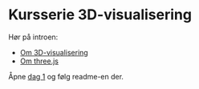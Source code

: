 # Kursserie 3D-visualisering

Hør på introen: 
- [Om 3D-visualisering](https://bekk.github.io/avansert-visualisering-kursserie/dag1/slides/om-3d-visualisering.html)
- [Om three.js](https://bekk.github.io/avansert-visualisering-kursserie/dag1/slides/om-threejs.html)

Åpne [dag 1](https://github.com/bekk/avansert-visualisering-kursserie/tree/master/dag1) og følg readme-en der. 
